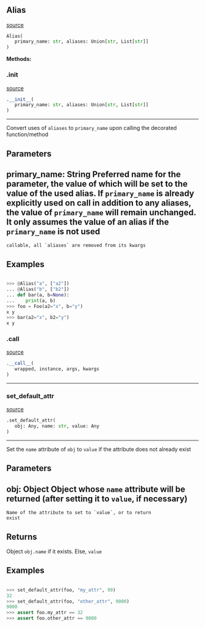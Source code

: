 #


## Alias
[source](https://github.com/jrzaurin/pytorch-widedeep/blob/master/pytorch_widedeep/utils/general_utils.py/#L11)
```python 
Alias(
   primary_name: str, aliases: Union[str, List[str]]
)
```




**Methods:**


### .__init__
[source](https://github.com/jrzaurin/pytorch-widedeep/blob/master/pytorch_widedeep/utils/general_utils.py/#L12)
```python
.__init__(
   primary_name: str, aliases: Union[str, List[str]]
)
```

---
Convert uses of `aliases` to `primary_name` upon calling the decorated
function/method

Parameters
----------
primary_name: String
Preferred name for the parameter, the value of which will be set
to the value of the used alias. If `primary_name` is already
explicitly used on call in addition to any aliases, the value of
`primary_name` will remain unchanged. It only assumes the value of
an alias if the `primary_name` is not used
---
    callable, all `aliases` are removed from its kwargs

Examples
--------

```python

>>> @Alias("a", ["a2"])
... @Alias("b", ["b2"])
... def bar(a, b=None):
...    print(a, b)
>>> foo = Foo(a2="x", b="y")
x y
>>> bar(a2="x", b2="y")
x y
```

### .__call__
[source](https://github.com/jrzaurin/pytorch-widedeep/blob/master/pytorch_widedeep/utils/general_utils.py/#L48)
```python
.__call__(
   wrapped, instance, args, kwargs
)
```


----


### set_default_attr
[source](https://github.com/jrzaurin/pytorch-widedeep/blob/master/pytorch_widedeep/utils/general_utils.py/#L64)
```python
.set_default_attr(
   obj: Any, name: str, value: Any
)
```

---
Set the `name` attribute of `obj` to `value` if the attribute does not
already exist

Parameters
----------
obj: Object
Object whose `name` attribute will be returned (after setting it to
`value`, if necessary)
---
    Name of the attribute to set to `value`, or to return
    exist

Returns
-------
Object
    `obj.name` if it exists. Else, `value`

Examples
--------

```python

>>> set_default_attr(foo, "my_attr", 99)
32
>>> set_default_attr(foo, "other_attr", 9000)
9000
>>> assert foo.my_attr == 32
>>> assert foo.other_attr == 9000
```
